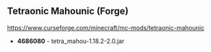 ## Tetraonic Mahounic (Forge)
https://www.curseforge.com/minecraft/mc-mods/tetraonic-mahounic

- **4686080** - tetra_mahou-1.18.2-2.0.jar